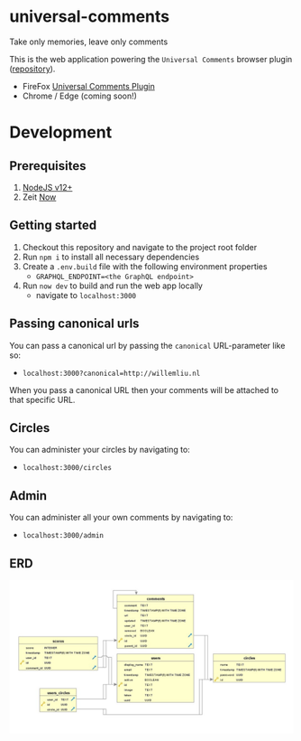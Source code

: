# universal-comments

Take only memories, leave only comments

This is the web application powering the `Universal Comments` browser plugin ([repository](https://github.com/willemliu/universal-comments-plugin)).

-   FireFox [Universal Comments Plugin](https://addons.mozilla.org/nl/firefox/addon/universal-comments/)
-   Chrome / Edge (coming soon!)

# Development

## Prerequisites

1. [NodeJS v12+](https://nodejs.org/en/)
1. Zeit [Now](https://zeit.co/)

## Getting started

1. Checkout this repository and navigate to the project root folder
1. Run `npm i` to install all necessary dependencies
1. Create a `.env.build` file with the following environment properties
    - `GRAPHQL_ENDPOINT=<the GraphQL endpoint>`
1. Run `now dev` to build and run the web app locally
    - navigate to `localhost:3000`

## Passing canonical urls

You can pass a canonical url by passing the `canonical` URL-parameter like so:

-   `localhost:3000?canonical=http://willemliu.nl`

When you pass a canonical URL then your comments will be attached to that specific URL.

## Circles

You can administer your circles by navigating to:

-   `localhost:3000/circles`

## Admin

You can administer all your own comments by navigating to:

-   `localhost:3000/admin`

## ERD

![ERD](https://github.com/willemliu/universal-comments/blob/master/screenshots/erd.jpg?raw=true 'ERD')
